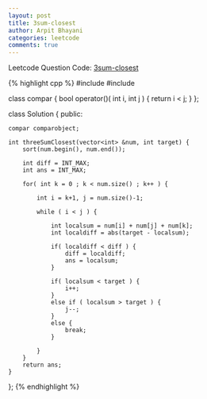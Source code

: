```yaml
---
layout: post
title: 3sum-closest
author: Arpit Bhayani
categories: leetcode
comments: true
---
```


Leetcode Question Code: [3sum-closest](https://leetcode.com/problems/3sum-closest/)

{% highlight cpp %}
#include <algorithm>
#include <cmath>

class compar {
    bool operator()( int i, int j ) {
        return i < j;
    }
};

class Solution {
public:

    compar comparobject;

    int threeSumClosest(vector<int> &num, int target) {
        sort(num.begin(), num.end());
        
        int diff = INT_MAX;
        int ans = INT_MAX;
        
        for( int k = 0 ; k < num.size() ; k++ ) {
            
            int i = k+1, j = num.size()-1;
            
            while ( i < j ) {
                
                int localsum = num[i] + num[j] + num[k];
                int localdiff = abs(target - localsum);
                
                if( localdiff < diff ) {
                    diff = localdiff;
                    ans = localsum;
                }
                
                if( localsum < target ) {
                    i++;
                }
                else if ( localsum > target ) {
                    j--;
                }
                else {
                    break;
                }
                
            }
        }
        return ans;
    }
};
{% endhighlight %}